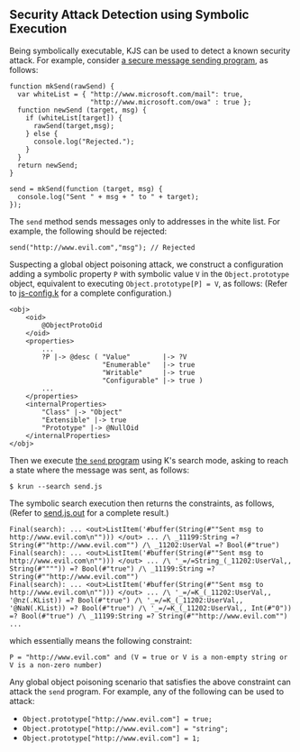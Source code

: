 ## Security Attack Detection using Symbolic Execution

Being symbolically executable, KJS can be used to detect a known security attack.
For example, consider [a secure message sending program](send.js), as follows:
```
function mkSend(rawSend) {
  var whiteList = { "http://www.microsoft.com/mail": true,
                    "http://www.microsoft.com/owa" : true };
  function newSend (target, msg) {
    if (whiteList[target]) {
      rawSend(target,msg);
    } else {
      console.log("Rejected.");
    }
  }
  return newSend;
}

send = mkSend(function (target, msg) {
  console.log("Sent " + msg + " to " + target);
});
```
The `send` method sends messages only to addresses in the white list. 
For example, the following should be rejected:
```
send("http://www.evil.com","msg"); // Rejected
```

Suspecting a global object poisoning attack, we construct a
configuration adding a symbolic property `P` with symbolic value `V` in the
`Object.prototype` object, equivalent to executing `Object.prototype[P] = V`,
as follows:
(Refer to [js-config.k](js-config.k) for a complete configuration.)
```
<obj>
    <oid>
        @ObjectProtoOid
    </oid>
    <properties>
        ...
        ?P |-> @desc ( "Value"        |-> ?V 
                       "Enumerable"   |-> true 
                       "Writable"     |-> true 
                       "Configurable" |-> true )
        ...
    </properties>
    <internalProperties>
        "Class" |-> "Object"
        "Extensible" |-> true
        "Prototype" |-> @NullOid
    </internalProperties>
</obj>
```

Then we execute [the `send` program](send.js) using K's search mode, asking to reach
a state where the message was sent, as follows:
```
$ krun --search send.js
```

The symbolic search execution then returns the constraints, as follows,
(Refer to [send.js.out](send.js.out) for a complete result.)
```
Final(search): ... <out>ListItem('#buffer(String(#""Sent msg to http://www.evil.com\n""))) </out> ... /\ _11199:String =? String(#""http://www.evil.com"") /\ _11202:UserVal =? Bool(#"true") 
Final(search): ... <out>ListItem('#buffer(String(#""Sent msg to http://www.evil.com\n""))) </out> ... /\ '_=/=String_(_11202:UserVal,, String(#"""")) =? Bool(#"true") /\ _11199:String =? String(#""http://www.evil.com"") 
Final(search): ... <out>ListItem('#buffer(String(#""Sent msg to http://www.evil.com\n""))) </out> ... /\ '_=/=K_(_11202:UserVal,, '@nz(.KList)) =? Bool(#"true") /\ '_=/=K_(_11202:UserVal,, '@NaN(.KList)) =? Bool(#"true") /\ '_=/=K_(_11202:UserVal,, Int(#"0")) =? Bool(#"true") /\ _11199:String =? String(#""http://www.evil.com"") 
...
```
which essentially means the following constraint:
```
P = "http://www.evil.com" and (V = true or V is a non-empty string or V is a non-zero number)
```

Any global object poisoning scenario that satisfies the above constraint can attack the
`send` program. For example, any of the following can be used to attack:
 * `Object.prototype["http://www.evil.com"] = true;`
 * `Object.prototype["http://www.evil.com"] = "string";`
 * `Object.prototype["http://www.evil.com"] = 1;`
